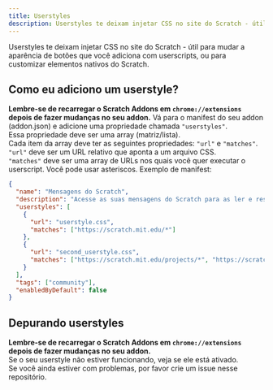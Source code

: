 ```yaml
---
title: Userstyles
description: Userstyles te deixam injetar CSS no site do Scratch - útil para mudar a aparência de botões que você adiciona com userscripts, ou para customizar elementos nativos do Scratch.
---
```


Userstyles te deixam injetar CSS no site do Scratch - útil para mudar a aparência de botões que você adiciona com userscripts, ou para customizar elementos nativos do Scratch.

## Como eu adiciono um userstyle?
**Lembre-se de recarregar o Scratch Addons em `chrome://extensions` depois de fazer mudanças no seu addon.**
Vá para o manifest do seu addon (addon.json) e adicione uma propriedade chamada `"userstyles"`.  
Essa propriedade deve ser uma array (matriz/lista).  
Cada item da array deve ter as seguintes propriedades: `"url"` e `"matches"`.  
`"url"` deve ser um URL relativo que aponta a um arquivo CSS.  
`"matches"` deve ser uma array de URLs nos quais você quer executar o userscript. Você pode usar asteriscos.
Exemplo de manifest:
```json
{
  "name": "Mensagens do Scratch",
  "description": "Acesse as suas mensagens do Scratch para as ler e responder com facilidade.",
  "userstyles": [
    {
      "url": "userstyle.css",
      "matches": ["https://scratch.mit.edu/*"]
    },
    {
      "url": "second_userstyle.css",
      "matches": ["https://scratch.mit.edu/projects/*", "https://scratch.mit.edu/users/*"]
    }
  ],
  "tags": ["community"],
  "enabledByDefault": false
}
```

## Depurando userstyles
**Lembre-se de recarregar o Scratch Addons em `chrome://extensions` depois de fazer mudanças no seu addon.**  
Se o seu userstyle não estiver funcionando, veja se ele está ativado.  
Se você ainda estiver com problemas, por favor crie um issue nesse repositório.
